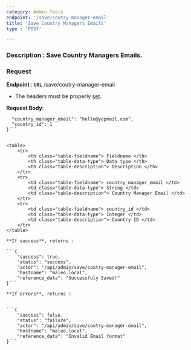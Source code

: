 ```yaml
---
category: Admin Tools
endpoint: '/save/coutry-manager-email'
title: 'Save Country Managers Emails'
type : 'POST'

---
```

### **Description** : Save Country Managers Emails.
### Request

**Endpoint** : **`URL`** /save/coutry-manager-email

* The headers must be properly [set](#/Info-setting-headers-token).

**Request Body**: 

```{
  "country_manager_email": "hello@yopmail.com",
  "country_id": 1
}```


<table>
	<tr>
		<th class="table-fieldname"> Fieldname </th>
		<th class="table-data-type"> Data type </th>
		<th class="table-description"> Description </th>
	</tr>
	<tr>
		<td class="table-fieldname"> country_manager_email </td>
		<td class="table-data-type"> String </td>
		<td class="table-description"> Country Manager Email </td>
	</tr>
	<tr>
		<td class="table-fieldname"> country_id </td>
		<td class="table-data-type"> Integer </td>
		<td class="table-description"> Country ID </td>
	</tr>
</table>

**If success**, returns : 

```{
    "success": true,
    "status": "success",
    "actor": "/api/admin/save/coutry-manager-email",
    "hostname": "maleo.local",
    "reference_data": "Successfuly Saved!"
}```

**If errors**, returns : 


```{
    "success": false,
    "status": "failure",
    "actor": "/api/admin/save/coutry-manager-email",
    "hostname": "maleo.local",
    "reference_data": "Invalid Email format"
}```